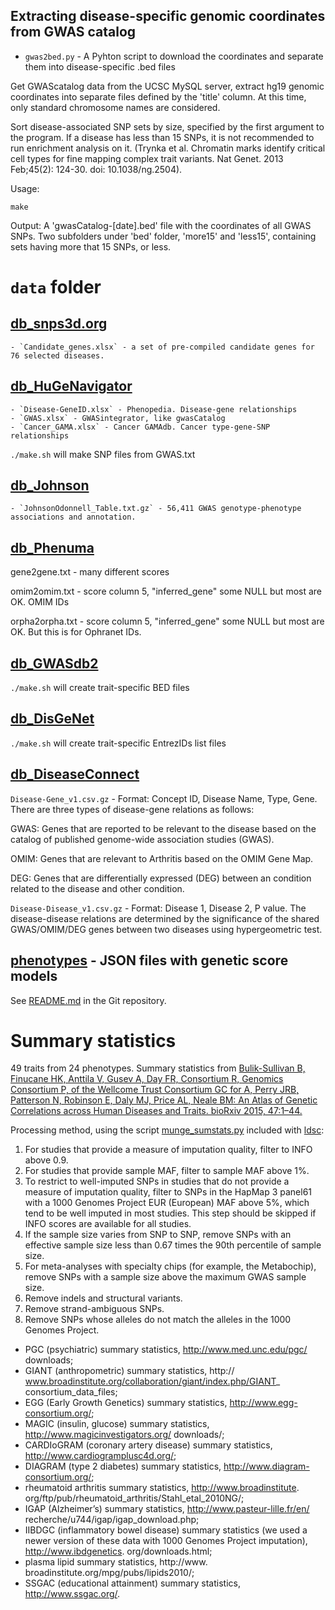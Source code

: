 ## Extracting disease-specific genomic coordinates from GWAS catalog

* `gwas2bed.py` - A Pyhton script to download the coordinates and separate them into disease-specific .bed files

Get GWAScatalog data from the UCSC MySQL server, extract hg19 genomic coordinates into separate files defined by the 'title' column. At this time, only standard chromosome names are considered.

Sort disease-associated SNP sets by size, specified by the first argument to the program. If a disease has less than 15 SNPs, it is not recommended to run enrichment analysis on it.  (Trynka et al. Chromatin marks identify critical cell types  for fine mapping complex trait variants. Nat Genet. 2013 Feb;45(2): 124-30. doi: 10.1038/ng.2504).

Usage:
```
make
```

Output: A 'gwasCatalog-[date].bed' file with the coordinates of all GWAS SNPs. Two subfolders under 'bed' folder, 'more15' and 'less15', containing sets having more that 15 SNPs, or less.

`data` folder
===

[db_snps3d.org](http://www.snps3d.org/download/)
---
	- `Candidate_genes.xlsx` - a set of pre-compiled candidate genes for 76 selected diseases. 

[db_HuGeNavigator](http://64.29.163.162:8080/HuGENavigator/downloadCenter.do)
---
	- `Disease-GeneID.xlsx` - Phenopedia. Disease-gene relationships
	- `GWAS.xlsx` - GWASintegrator, like gwasCatalog
	- `Cancer_GAMA.xlsx` - Cancer GAMAdb. Cancer type-gene-SNP relationships

`./make.sh` will make SNP files from GWAS.txt

[db_Johnson](http://www.biomedcentral.com/1471-2350/10/6)
---
	- `JohnsonOdonnell_Table.txt.gz` - 56,411 GWAS genotype-phenotype associations and annotation.

[db_Phenuma](http://cath.gisum.uma.es:8080/Phenuma/resources/networks/phenuma_networks.zip)
---

gene2gene.txt - many different scores

omim2omim.txt - score column 5, "inferred_gene" some NULL but most are OK. OMIM IDs

orpha2orpha.txt - score column 5, "inferred_gene" some NULL but most are OK. But this is for Ophranet IDs.

[db_GWASdb2](http://jjwanglab.org/gwasdb)
---

`./make.sh` will create trait-specific BED files

[db_DisGeNet](http://www.disgenet.org/web/DisGeNET/menu/downloads)
---

`./make.sh` will create trait-specific EntrezIDs list files

[db_DiseaseConnect](http://disease-connect.org/)
---

`Disease-Gene_v1.csv.gz` - Format: Concept ID, Disease Name, Type, Gene. There are three types of disease-gene relations as follows:

GWAS: Genes that are reported to be relevant to the disease based on the catalog of published genome-wide association studies (GWAS).

OMIM: Genes that are relevant to Arthritis based on the OMIM Gene Map.

DEG: Genes that are differentially expressed (DEG) between an condition related to the disease and other condition.

`Disease-Disease_v1.csv.gz` - Format: Disease 1, Disease 2, P value. The disease-disease relations are determined by the significance of the shared GWAS/OMIM/DEG genes between two diseases using hypergeometric test.

[phenotypes](https://github.com/joepickrell/phenotypes) - JSON files with genetic score models
---

See [README.md](https://github.com/joepickrell/phenotypes/blob/master/README.md) in the Git repository.

# Summary statistics

49 traits from 24 phenotypes. Summary statistics from [Bulik-Sullivan B, Finucane HK, Anttila V, Gusev A, Day FR, Consortium R, Genomics Consortium P, of the Wellcome Trust Consortium GC for A, Perry JRB, Patterson N, Robinson E, Daly MJ, Price AL, Neale BM: An Atlas of Genetic Correlations across Human Diseases and Traits. bioRxiv 2015, 47:1–44.](http://www.nature.com/ng/journal/v47/n11/full/ng.3406.html#supplementary-information)

Processing method, using the script [munge_sumstats.py](https://github.com/bulik/ldsc/blob/master/munge_sumstats.py) included with [ldsc](https://github.com/bulik/ldsc):

1. For studies that provide a measure of imputation quality, filter to INFO above 0.9.
2. For studies that provide sample MAF, filter to sample MAF above 1%.
3. To restrict to well-imputed SNPs in studies that do not provide a measure of imputation quality, filter to SNPs in the HapMap 3 panel61 with a 1000 Genomes Project EUR (European) MAF above 5%, which tend to be well imputed in most studies. This step should be skipped if INFO scores are available for all studies.
4. If the sample size varies from SNP to SNP, remove SNPs with an effective sample size less than 0.67 times the 90th percentile of sample size.
5. For meta-analyses with specialty chips (for example, the Metabochip), remove SNPs with a sample size above the maximum GWAS sample size.
6. Remove indels and structural variants.
7. Remove strand-ambiguous SNPs.
8. Remove SNPs whose alleles do not match the alleles in the 1000 Genomes Project.

- PGC (psychiatric) summary statistics, http://www.med.unc.edu/pgc/ downloads;
- GIANT (anthropometric) summary statistics, http:// www.broadinstitute.org/collaboration/giant/index.php/GIANT_ consortium_data_files; 
- EGG (Early Growth Genetics) summary statistics, http://www.egg-consortium.org/; 
- MAGIC (insulin, glucose) summary statistics, http://www.magicinvestigators.org/ downloads/; 
- CARDIoGRAM (coronary artery disease) summary statistics, http://www.cardiogramplusc4d.org/; 
- DIAGRAM (type 2 diabetes) summary statistics, http://www.diagram-consortium.org/; 
- rheumatoid arthritis summary statistics, http://www.broadinstitute. org/ftp/pub/rheumatoid_arthritis/Stahl_etal_2010NG/; 
- IGAP (Alzheimer’s) summary statistics, http://www.pasteur-lille.fr/en/ recherche/u744/igap/igap_download.php; 
- IIBDGC (inflammatory bowel disease) summary statistics (we used a newer version of these data with 1000 Genomes Project imputation), http://www.ibdgenetics. org/downloads.html; 
- plasma lipid summary statistics, http://www. broadinstitute.org/mpg/pubs/lipids2010/; 
- SSGAC (educational attainment) summary statistics, http://www.ssgac.org/.